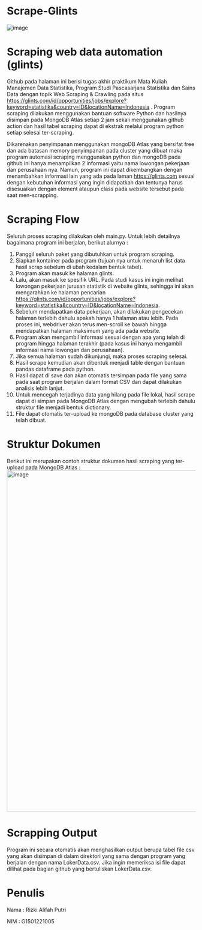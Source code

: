 # Scrape-Glints
![image](https://github.com/rizkialifah/Scrape-Glints/assets/50816275/e56b5628-21c7-4872-bb1b-9ad228f27eb7)

# Scraping web data automation (glints)
Github pada halaman ini berisi tugas akhir praktikum Mata Kuliah Manajemen Data Statistika, Program Studi Pascasarjana Statistika dan Sains Data dengan topik Web Scraping & Crawling pada situs https://glints.com/id/opportunities/jobs/explore?keyword=statistika&country=ID&locationName=Indonesia . Program scraping dilakukan menggunakan bantuan software Python dan hasilnya disimpan pada MongoDB Atlas setiap 2 jam sekali menggunakan github action dan hasil tabel scraping dapat di ekstrak melalui program python setiap selesai ter-scraping. 

Dikarenakan penyimpanan menggunakan mongoDB Atlas yang bersifat free dan ada batasan memory penyimpanan pada cluster yang dibuat maka program automasi scraping menggunakan python dan mongoDB pada github ini hanya menampilkan 2 informasi  yaitu nama lowongan pekerjaan dan perusahaan nya. Namun, program ini dapat dikembangkan dengan menambahkan informasi lain yang ada pada laman https://glints.com sesuai dengan kebutuhan informasi yang ingin didapatkan dan tentunya harus disesuaikan dengan element ataupun class pada website tersebut pada saat men-scrapping.

# Scraping Flow
Seluruh proses scraping dilakukan oleh main.py. Untuk lebih detailnya bagaimana program ini berjalan, berikut alurnya :

1. Panggil seluruh paket yang dibutuhkan untuk program scraping.
2. Siapkan kontainer pada program (tujuan nya untuk menaruh list data hasil scrap sebelum di ubah kedalam bentuk tabel).
3. Program akan masuk ke halaman glints.
4. Lalu, akan masuk ke spesifik URL. Pada studi kasus ini ingin melihat lowongan pekerjaan jurusan statistik di website glints, sehingga ini akan mengarahkan ke halaman pencarian https://glints.com/id/opportunities/jobs/explore?keyword=statistika&country=ID&locationName=Indonesia.
5. Sebelum mendapatkan data pekerjaan, akan dilakukan pengecekan halaman terlebih dahulu apakah hanya 1 halaman atau lebih. Pada proses ini, webdriver akan terus men-scroll ke bawah hingga mendapatkan halaman maksimum yang ada pada website.
6. Program akan mengambil informasi sesuai dengan apa yang telah di program hingga halaman terakhir (pada kasus ini hanya mengambil informasi nama lowongan dan perusahaan).
7. Jika semua halaman sudah dikunjungi, maka proses scraping selesai.
8. Hasil scrape kemudian akan dibentuk menjadi table dengan bantuan pandas dataframe pada python.
9. Hasil dapat di save dan akan otomatis tersimpan pada file yang sama pada saat program berjalan dalam format CSV dan dapat dilakukan analisis lebih lanjut.
10. Untuk mencegah terjadinya data yang hilang pada file lokal, hasil scrape dapat di simpan pada MongoDB Atlas dengan mengubah terlebih dahulu struktur file menjadi bentuk dictionary.
11. File dapat otomatis ter-upload ke mongoDB pada database cluster yang telah dibuat.

# Struktur Dokumen
Berikut ini merupakan contoh struktur dokumen hasil scraping yang ter-upload pada MongoDB Atlas :
<img width="909" alt="image" src="https://github.com/rizkialifah/Scrape-Glints/assets/50816275/cf806bf0-6e02-4eb8-9991-f46c78522dea">

# Scrapping Output
Program ini secara otomatis akan menghasilkan output berupa tabel file csv yang akan disimpan di dalam direktori yang sama dengan program yang berjalan dengan nama LokerData.csv. Jika ingin memeriksa isi file dapat dilihat pada bagian github yang bertuliskan LokerData.csv.

# Penulis
Nama  : Rizki Alifah Putri

NIM   : G1501221005


